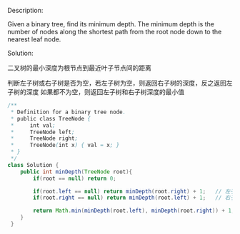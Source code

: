 Description:

Given a binary tree, find its minimum depth.
The minimum depth is the number of nodes along the shortest path from the root node down to the nearest leaf node.

Solution:

二叉树的最小深度为根节点到最近叶子节点间的距离

判断左子树或右子树是否为空，若左子树为空，则返回右子树的深度，反之返回左子树的深度
如果都不为空，则返回左子树和右子树深度的最小值

```java
/**
 * Definition for a binary tree node.
 * public class TreeNode {
 *     int val;
 *     TreeNode left;
 *     TreeNode right;
 *     TreeNode(int x) { val = x; }
 * }
 */
class Solution {
	public int minDepth(TreeNode root){
		if(root == null) return 0;

		if(root.left == null) return minDepth(root.right) + 1;   // 左子树为空返回右子树的深度
		if(root.right == null) return minDepth(root.left) + 1;   // 右子树为空返回左子树的深度

		return Math.min(minDepth(root.left), minDepth(root.right)) + 1;   // 左右子树都不为空，返回深度小的
	}
 }
```